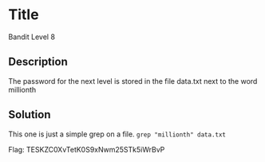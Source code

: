 # Title
Bandit Level 8

## Description
The password for the next level is stored in the file data.txt next to the word millionth

## Solution
This one is just a simple grep on a file.
`grep "millionth" data.txt`

Flag: TESKZC0XvTetK0S9xNwm25STk5iWrBvP
